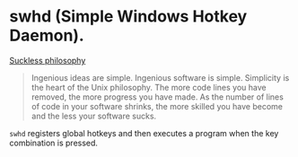 # swhd (Simple Windows Hotkey Daemon).

[Suckless philosophy](https://suckless.org/philosophy/)

> Ingenious ideas are simple. Ingenious software is simple. Simplicity is the heart of the Unix philosophy. The more code lines you have removed, the more progress you have made. As the number of lines of code in your software shrinks, the more skilled you have become and the less your software sucks.

`swhd` registers global hotkeys and then executes a program when the key combination is pressed.

